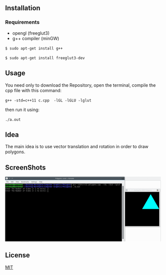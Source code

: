 ## Installation
### Requirements
* opengl (freeglut3)
* g++ compiler (minGW)

`$ sudo apt-get install g++`

`$ sudo apt-get install freeglut3-dev`

## Usage

You need only to download the Repository, open the terminal, compile the cpp file with this command:

`g++ -std=c++11 c.cpp  -lGL -lGLU -lglut`

then run it using:

`./a.out`

## Idea
The main idea is to use vector translation and rotation in order to draw polygons.


## ScreenShots
![](output_ji2Msh.gif)

## License
[MIT](https://choosealicense.com/licenses/mit/)
